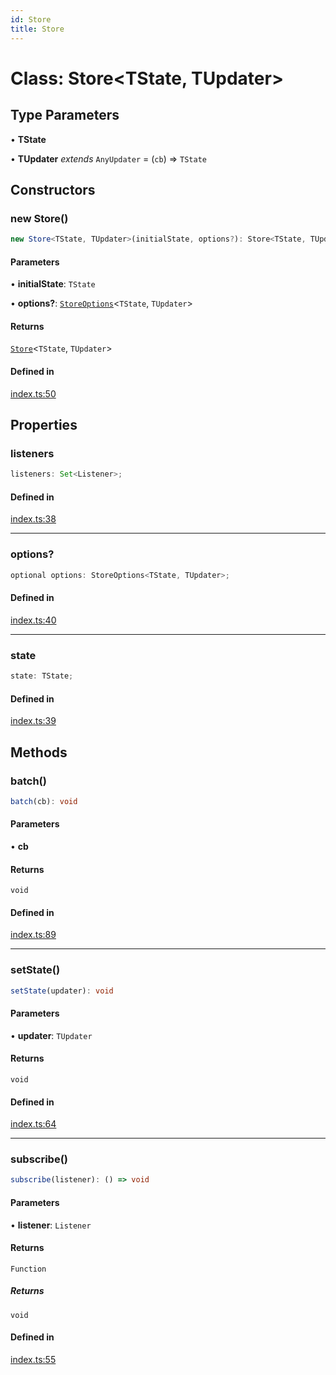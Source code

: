 ```yaml
---
id: Store
title: Store
---
```


# Class: Store\<TState, TUpdater\>

## Type Parameters

• **TState**

• **TUpdater** *extends* `AnyUpdater` = (`cb`) => `TState`

## Constructors

### new Store()

```ts
new Store<TState, TUpdater>(initialState, options?): Store<TState, TUpdater>
```

#### Parameters

• **initialState**: `TState`

• **options?**: [`StoreOptions`](../interfaces/storeoptions.md)\<`TState`, `TUpdater`\>

#### Returns

[`Store`](store.md)\<`TState`, `TUpdater`\>

#### Defined in

[index.ts:50](https://github.com/TanStack/store/blob/main/packages/store/src/index.ts#L50)

## Properties

### listeners

```ts
listeners: Set<Listener>;
```

#### Defined in

[index.ts:38](https://github.com/TanStack/store/blob/main/packages/store/src/index.ts#L38)

***

### options?

```ts
optional options: StoreOptions<TState, TUpdater>;
```

#### Defined in

[index.ts:40](https://github.com/TanStack/store/blob/main/packages/store/src/index.ts#L40)

***

### state

```ts
state: TState;
```

#### Defined in

[index.ts:39](https://github.com/TanStack/store/blob/main/packages/store/src/index.ts#L39)

## Methods

### batch()

```ts
batch(cb): void
```

#### Parameters

• **cb**

#### Returns

`void`

#### Defined in

[index.ts:89](https://github.com/TanStack/store/blob/main/packages/store/src/index.ts#L89)

***

### setState()

```ts
setState(updater): void
```

#### Parameters

• **updater**: `TUpdater`

#### Returns

`void`

#### Defined in

[index.ts:64](https://github.com/TanStack/store/blob/main/packages/store/src/index.ts#L64)

***

### subscribe()

```ts
subscribe(listener): () => void
```

#### Parameters

• **listener**: `Listener`

#### Returns

`Function`

##### Returns

`void`

#### Defined in

[index.ts:55](https://github.com/TanStack/store/blob/main/packages/store/src/index.ts#L55)
